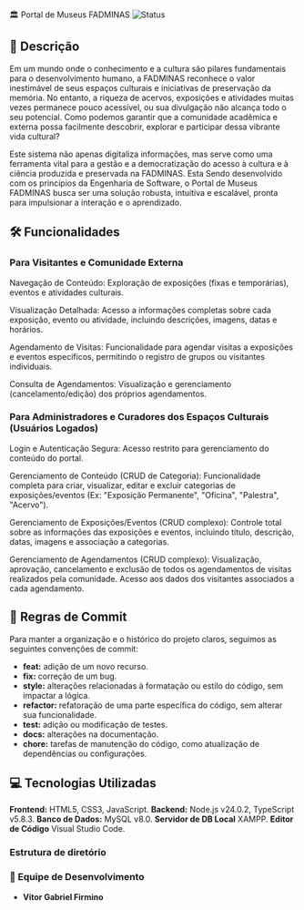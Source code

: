 🏛️ Portal de Museus FADMINAS ![Status](https://img.shields.io/badge/status-em%20desenvolvimento-yellow)

## 📌 Descrição

Em um mundo onde o conhecimento e a cultura são pilares fundamentais para o desenvolvimento humano, a FADMINAS reconhece o valor inestimável de seus espaços culturais e iniciativas de preservação da memória. No entanto, a riqueza de acervos, exposições e atividades muitas vezes permanece pouco acessível, ou sua divulgação não alcança todo o seu potencial. Como podemos garantir que a comunidade acadêmica e externa possa facilmente descobrir, explorar e participar dessa vibrante vida cultural?

Este sistema não apenas digitaliza informações, mas serve como uma ferramenta vital para a gestão e a democratização do acesso à cultura e à ciência produzida e preservada na FADMINAS. Esta Sendo desenvolvido com os princípios da Engenharia de Software, o Portal de Museus FADMINAS busca ser uma solução robusta, intuitiva e escalável, pronta para impulsionar a interação e o aprendizado.

## 🛠️ Funcionalidades

### Para Visitantes e Comunidade Externa
Navegação de Conteúdo: Exploração de exposições (fixas e temporárias), eventos e atividades culturais.

Visualização Detalhada: Acesso a informações completas sobre cada exposição, evento ou atividade, incluindo descrições, imagens, datas e horários.

Agendamento de Visitas: Funcionalidade para agendar visitas a exposições e eventos específicos, permitindo o registro de grupos ou visitantes individuais.

Consulta de Agendamentos: Visualização e gerenciamento (cancelamento/edição) dos próprios agendamentos.

### Para Administradores e Curadores dos Espaços Culturais (Usuários Logados)
Login e Autenticação Segura: Acesso restrito para gerenciamento do conteúdo do portal.

Gerenciamento de Conteúdo (CRUD de Categoria): Funcionalidade completa para criar, visualizar, editar e excluir categorias de exposições/eventos (Ex: "Exposição Permanente", "Oficina", "Palestra", "Acervo").

Gerenciamento de Exposições/Eventos (CRUD complexo): Controle total sobre as informações das exposições e eventos, incluindo título, descrição, datas, imagens e associação a categorias.

Gerenciamento de Agendamentos (CRUD complexo): Visualização, aprovação, cancelamento e exclusão de todos os agendamentos de visitas realizados pela comunidade. Acesso aos dados dos visitantes associados a cada agendamento.

## 📖 Regras de Commit
Para manter a organização e o histórico do projeto claros, seguimos as seguintes convenções de commit:

- **feat:** adição de um novo recurso.
- **fix:** correção de um bug.
- **style:** alterações relacionadas à formatação ou estilo do código, sem impactar a lógica.
- **refactor:** refatoração de uma parte específica do código, sem alterar sua funcionalidade.
- **test:** adição ou modificação de testes.
- **docs:** alterações na documentação.
- **chore:** tarefas de manutenção do código, como atualização de dependências ou configurações.

## 💻 Tecnologias Utilizadas

**Frontend:** HTML5, CSS3, JavaScript.
**Backend:** Node.js v24.0.2, TypeScript v5.8.3.
**Banco de Dados:** MySQL v8.0. 
**Servidor de DB Local**  XAMPP. 
**Editor de Código**  Visual Studio Code. 

### Estrutura de diretório




### 👥 Equipe de Desenvolvimento

- **Vitor Gabriel Firmino**